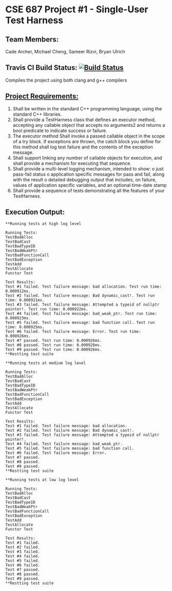 # CSE 687 Project #1 - Single-User Test Harness

## Team Members:
Cade Archer, Michael Cheng, Sameer Rizvi, Bryan Ulrich

## Travis CI Build Status: [![Build Status](https://travis-ci.com/archerc56/CSE687_OOD.svg?branch=master)](https://travis-ci.com/archerc56/CSE687_OOD)
Compiles the project using both clang and g++ compilers

## [Project Requirements:](https://github.com/archerc56/CSE687_OOD/files/3745932/Project1.Requirements.docx)
1. Shall be written in the standard C++ programming language, using the standard C++ libraries. 
2. Shall provide a TestHarness class that defines an executor method, accepting any callable object that accepts no arguments2 and returns a bool predicate to indicate success or failure. 
3. The executor method Shall invoke a passed callable object in the scope of a try block. If exceptions are thrown, the catch block you define for this method shall log test failure and the contents of the exception message. 
4. Shall support linking any number of callable objects for execution, and shall provide a mechanism for executing that sequence. 
5. Shall provide a multi-level logging mechanism, intended to show: 
o	just pass-fail status
o	application specific messages for pass and fail, along with the result
o	detailed debugging output that includes, on failure, values of application specific variables, and an optional time-date stamp
6. Shall provide a sequence of tests demonstrating all the features of your TestHarness. 


## Execution Output: 

```
**Running tests at high log level

Running Tests:
TestBadAlloc
TestBadCast
TestBadTypeID
TestBadWeakPtr
TestBadFunctionCall
TestBadException
TestAdd
TestAllocate
Functor Test

Test Results:
Test #1 failed. Test failure message: bad allocation. Test run time: 0.000912ms.
Test #2 failed. Test failure message: Bad dynamic_cast!. Test run time: 0.000921ms.
Test #3 failed. Test failure message: Attempted a typeid of nullptr pointer!. Test run time: 0.000922ms.
Test #4 failed. Test failure message: bad_weak_ptr. Test run time: 0.000923ms.
Test #5 failed. Test failure message: bad function call. Test run time: 0.000925ms.
Test #6 failed. Test failure message: Error. Test run time: 0.000926ms.
Test #7 passed. Test run time: 0.000926ms.
Test #8 passed. Test run time: 0.000926ms.
Test #9 passed. Test run time: 0.000926ms.
**Restting test suite

**Running tests at medium log level

Running Tests:
TestBadAlloc
TestBadCast
TestBadTypeID
TestBadWeakPtr
TestBadFunctionCall
TestBadException
TestAdd
TestAllocate
Functor Test

Test Results:
Test #1 failed. Test failure message: bad allocation.
Test #2 failed. Test failure message: Bad dynamic_cast!.
Test #3 failed. Test failure message: Attempted a typeid of nullptr pointer!.
Test #4 failed. Test failure message: bad_weak_ptr.
Test #5 failed. Test failure message: bad function call.
Test #6 failed. Test failure message: Error.
Test #7 passed.
Test #8 passed.
Test #9 passed.
**Restting test suite

**Running tests at low log level

Running Tests:
TestBadAlloc
TestBadCast
TestBadTypeID
TestBadWeakPtr
TestBadFunctionCall
TestBadException
TestAdd
TestAllocate
Functor Test

Test Results:
Test #1 failed.
Test #2 failed.
Test #3 failed.
Test #4 failed.
Test #5 failed.
Test #6 failed.
Test #7 passed.
Test #8 passed.
Test #9 passed.
**Restting test suite
```

